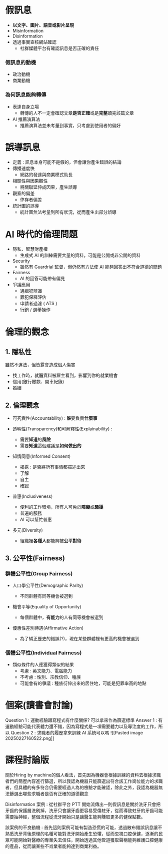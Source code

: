 # 假訊息
- **以文字、圖片、語音或影片呈現**
- Misinformation
- Disinformation
- 透過事實查核網站確認
	- 社群媒體平台有確認訊息是否正確的責任
### 假訊息的動機
- 政治動機
- 商業動機

### 為何訊息能夠轉傳
- 表達自身立場
	- 轉傳的人不一定會確認文章**是否正確**或是**完整**讀完該篇文章
- AI 推薦演算法
	- 推薦演算法並未考量到事實，只考慮到使用者的偏好

# 誤導訊息
- 定義 : 訊息本身可能不是假的，但會讓你產生錯誤的結論
- 傳播速度快
	- 網路的發達與商業模式助長
- 相關性與因果觀性
	- 將關聯延伸成因果，產生誤導
- 觀察的偏差
	- 倖存者偏差
- 統計圖的誤導
	- 統計圖無法考量到所有狀況，從而產生出部分誤導

# AI 時代的倫理問題
- 隱私、智慧財產權
	- 生成式 AI 的訓練需要大量的資料，可能是公開或非公開的資料
- Security
	- 雖然有 Guardrial 監督，但仍然有方法使 AI 能夠回答出不符合道德的問題
- Fairness
	- AI 的回答可能帶有偏見
- 爭議應用
	- 通緝犯辨識
	- 罪犯保釋評估
	- 申請者過濾 ( ATS )
	- 行銷 / 選舉操作
# 倫理的觀念
## 1.  隱私性
雖然不違法，但皆露會造成個人傷害
- 找工作時，就醫資料被雇主看到，影響到你的就業機會
- 信用(銀行繳款、開車紀錄)
- 婚姻
## 2.  倫理觀念
- 可究責性(Accountability) : **誰**要負責**什麼事**

- 透明性(Transparency)和可解釋性(Explainability) :
	- 需要**知道**的**風險**
	- 需要**知道**這個建議是**如何做出的**

- 知情同意(Informed Consent)
	- 揭露 : 是否將所有事情都描述出來
	- 了解
	- 自主
	- 確認

- 普惠(Inclusiveness)
	- 便利的工作環境，所有人可免於**障礙**或**騷擾**
	- 普遍的服務
	- AI 可以幫忙普惠

- 多元(Diversity)
	- 組織裡**各種人**都能夠被**公平對待**

## 3.  公平性(Fairness)
### 群體公平性(Group Fairness)
- 人口學公平性(Demographic Parity)
	- 不同群體有同等機會被選到

- 機會平等(Equality of Opportunity)
	- 每個群體中，**有能力**的人有同等機會被選到

- 優惠性差別待遇(Affirmative Action)
	- 為了矯正歷史的錯誤(?)，現在某些群體裡有更高的機會被選到

### 個體公平性(Individual Fairness)
- 類似條件的人應獲得類似的結果
	- 考慮 : 英文能力、電腦能力
	- 不考慮 : 性別、宗教信仰、種族
	- 可能會有的爭議 : 種族衍伸出來的居住地，可能是犯罪率高的地點

# 個案(讀書會討論)
Question 1 : 運動經驗跟寫程式有什麼關係? 可以拿來作為篩選標準
Answer 1 : 有運動經驗可能代表體力還不錯，因為寫程式是一項需要體力以及專注度的工作，所以
Question 2 : 求職者的履歷拿來訓練 AI 系統可以嗎
![[Pasted image 20250227160522.png]]

# 課程討論版

關於Hiring by machine的個人看法，首先因為機器會根據訓練的資料去根據求職者們的簡歷內容進行篩選，所以我認為機器只能篩選出符合該工作崗位能力的求職者，但具體的有多符合仍需要經過人為的檢驗才能確認，除此之外，我認為機器無法篩選出哪些求職者是否有正確的道德觀念

Disinformation 案例 : 從社群平台 PTT 開始流傳出一則假訊息是關於洗牙只會把牙齒的保護層洗刷掉，洗牙只會讓牙齒更容易受傷蛀牙，從而導致蛀牙的牙齒可能需要抽神經，整個流程從洗牙開始只是讓醫生能夠賺取更多的健保點數。

該案例的不良動機 : 首先這則案例可能有製造恐慌的可能，透過散布錯誤訊息讓不熟悉洗牙背後原理的名種可能對洗牙開始產生恐懼，從而忽視口腔保健，逐漸的民眾可能開始對醫療的專業失去信任，開始透過其他管道獲取聲稱能夠維護口腔健康的產品，從而讓某些不肖業者能夠達到商業利益。